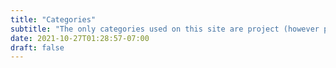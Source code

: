 ```yaml
---
title: "Categories"
subtitle: "The only categories used on this site are project (however photo categories will be added soon)"
date: 2021-10-27T01:28:57-07:00
draft: false
---
```

